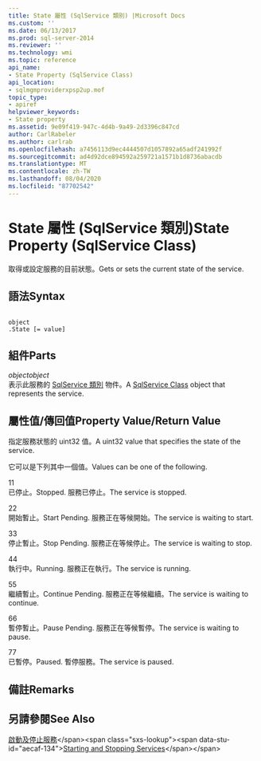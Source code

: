 ```yaml
---
title: State 屬性 (SqlService 類別) |Microsoft Docs
ms.custom: ''
ms.date: 06/13/2017
ms.prod: sql-server-2014
ms.reviewer: ''
ms.technology: wmi
ms.topic: reference
api_name:
- State Property (SqlService Class)
api_location:
- sqlmgmproviderxpsp2up.mof
topic_type:
- apiref
helpviewer_keywords:
- State property
ms.assetid: 9e09f419-947c-4d4b-9a49-2d3396c847cd
author: CarlRabeler
ms.author: carlrab
ms.openlocfilehash: a7456113d9ec4444507d1057892a65adf241992f
ms.sourcegitcommit: ad4d92dce894592a259721a1571b1d8736abacdb
ms.translationtype: MT
ms.contentlocale: zh-TW
ms.lasthandoff: 08/04/2020
ms.locfileid: "87702542"
---
```

# <a name="state-property-sqlservice-class"></a><span data-ttu-id="aecaf-102">State 屬性 (SqlService 類別)</span><span class="sxs-lookup"><span data-stu-id="aecaf-102">State Property (SqlService Class)</span></span>
  <span data-ttu-id="aecaf-103">取得或設定服務的目前狀態。</span><span class="sxs-lookup"><span data-stu-id="aecaf-103">Gets or sets the current state of the service.</span></span>  
  
## <a name="syntax"></a><span data-ttu-id="aecaf-104">語法</span><span class="sxs-lookup"><span data-stu-id="aecaf-104">Syntax</span></span>  
  
```  
  
object  
.State [= value]  
```  
  
## <a name="parts"></a><span data-ttu-id="aecaf-105">組件</span><span class="sxs-lookup"><span data-stu-id="aecaf-105">Parts</span></span>  
 <span data-ttu-id="aecaf-106">*object*</span><span class="sxs-lookup"><span data-stu-id="aecaf-106">*object*</span></span>  
 <span data-ttu-id="aecaf-107">表示此服務的 [SqlService 類別](sqlservice-class.md) 物件。</span><span class="sxs-lookup"><span data-stu-id="aecaf-107">A [SqlService Class](sqlservice-class.md) object that represents the service.</span></span>  
  
## <a name="property-valuereturn-value"></a><span data-ttu-id="aecaf-108">屬性值/傳回值</span><span class="sxs-lookup"><span data-stu-id="aecaf-108">Property Value/Return Value</span></span>  
 <span data-ttu-id="aecaf-109">指定服務狀態的 uint32 值。</span><span class="sxs-lookup"><span data-stu-id="aecaf-109">A uint32 value that specifies the state of the service.</span></span>  
  
 <span data-ttu-id="aecaf-110">它可以是下列其中一個值。</span><span class="sxs-lookup"><span data-stu-id="aecaf-110">Values can be one of the following.</span></span>  
  
 <span data-ttu-id="aecaf-111">1</span><span class="sxs-lookup"><span data-stu-id="aecaf-111">1</span></span>  
 <span data-ttu-id="aecaf-112">已停止。</span><span class="sxs-lookup"><span data-stu-id="aecaf-112">Stopped.</span></span> <span data-ttu-id="aecaf-113">服務已停止。</span><span class="sxs-lookup"><span data-stu-id="aecaf-113">The service is stopped.</span></span>  
  
 <span data-ttu-id="aecaf-114">2</span><span class="sxs-lookup"><span data-stu-id="aecaf-114">2</span></span>  
 <span data-ttu-id="aecaf-115">開始暫止。</span><span class="sxs-lookup"><span data-stu-id="aecaf-115">Start Pending.</span></span> <span data-ttu-id="aecaf-116">服務正在等候開始。</span><span class="sxs-lookup"><span data-stu-id="aecaf-116">The service is waiting to start.</span></span>  
  
 <span data-ttu-id="aecaf-117">3</span><span class="sxs-lookup"><span data-stu-id="aecaf-117">3</span></span>  
 <span data-ttu-id="aecaf-118">停止暫止。</span><span class="sxs-lookup"><span data-stu-id="aecaf-118">Stop Pending.</span></span> <span data-ttu-id="aecaf-119">服務正在等候停止。</span><span class="sxs-lookup"><span data-stu-id="aecaf-119">The service is waiting to stop.</span></span>  
  
 <span data-ttu-id="aecaf-120">4</span><span class="sxs-lookup"><span data-stu-id="aecaf-120">4</span></span>  
 <span data-ttu-id="aecaf-121">執行中。</span><span class="sxs-lookup"><span data-stu-id="aecaf-121">Running.</span></span> <span data-ttu-id="aecaf-122">服務正在執行。</span><span class="sxs-lookup"><span data-stu-id="aecaf-122">The service is running.</span></span>  
  
 <span data-ttu-id="aecaf-123">5</span><span class="sxs-lookup"><span data-stu-id="aecaf-123">5</span></span>  
 <span data-ttu-id="aecaf-124">繼續暫止。</span><span class="sxs-lookup"><span data-stu-id="aecaf-124">Continue Pending.</span></span> <span data-ttu-id="aecaf-125">服務正在等候繼續。</span><span class="sxs-lookup"><span data-stu-id="aecaf-125">The service is waiting to continue.</span></span>  
  
 <span data-ttu-id="aecaf-126">6</span><span class="sxs-lookup"><span data-stu-id="aecaf-126">6</span></span>  
 <span data-ttu-id="aecaf-127">暫停暫止。</span><span class="sxs-lookup"><span data-stu-id="aecaf-127">Pause Pending.</span></span> <span data-ttu-id="aecaf-128">服務正在等候暫停。</span><span class="sxs-lookup"><span data-stu-id="aecaf-128">The service is waiting to pause.</span></span>  
  
 <span data-ttu-id="aecaf-129">7</span><span class="sxs-lookup"><span data-stu-id="aecaf-129">7</span></span>  
 <span data-ttu-id="aecaf-130">已暫停。</span><span class="sxs-lookup"><span data-stu-id="aecaf-130">Paused.</span></span> <span data-ttu-id="aecaf-131">暫停服務。</span><span class="sxs-lookup"><span data-stu-id="aecaf-131">The service is paused.</span></span>  
  
## <a name="remarks"></a><span data-ttu-id="aecaf-132">備註</span><span class="sxs-lookup"><span data-stu-id="aecaf-132">Remarks</span></span>  
  
## <a name="see-also"></a><span data-ttu-id="aecaf-133">另請參閱</span><span class="sxs-lookup"><span data-stu-id="aecaf-133">See Also</span></span>  
 <span data-ttu-id="aecaf-134">[啟動及停止服務](https://technet.microsoft.com/library/ms174886\(v=sql.105\).aspx)</span><span class="sxs-lookup"><span data-stu-id="aecaf-134">[Starting and Stopping Services](https://technet.microsoft.com/library/ms174886\(v=sql.105\).aspx)</span></span>  
  
  
